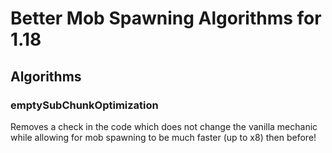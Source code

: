 # Better Mob Spawning Algorithms for 1.18

## Algorithms

### emptySubChunkOptimization
Removes a check in the code which does not change the vanilla mechanic while allowing for mob spawning to be much faster (up to x8) then before!
